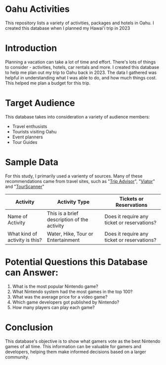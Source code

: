 # Oahu Activities

This repository lists a variety of activities, packages and hotels in Oahu. I created this database when I planned my Hawai'i trip in 2023

# Introduction

Planning a vacation can take a lot of time and effort. There's lots of things to consider - activities, hotels, car rentals and more. I created this database to help me plan out my trip to Oahu back in 2023. The data I gathered was helpful in understanding what I was able to do, and how much things cost. This helped me plan a budget for this trip.

# Target Audience

This database takes into consideration a variety of audience members:

- Travel enthusists
- Tourists visiting Oahu
- Event planners
- Tour Guides

# Sample Data

For this study, I primarily used a varienty of sources. Many of these recommendations came from travel sites, such as "[Trip Advisor](https://www.tripadvisor.com/)", "[Viator](https://www.viator.com/?m=28353&supag=1417286171&supsc=kwd-270303623&supai=293159108831&supap=&supdv=c&supnt=nt:g&suplp=9007779&supli=&supti=kwd-270303623&tsem=true&supci=kwd-270303623&supap1=&supap2=&gad_source=1&gclid=CjwKCAiAlcyuBhBnEiwAOGZ2S9dT8VZdYywO7M343GVVy2_bf5ru5wDDThtB8IFCSfl4OgQQnkXOohoCxgkQAvD_BwE)" and  "[TourScanner](https://tourscanner.com/s/oahu/i/scavenger-games?myks_source=blog&myks_campaign=todooahueng)" 

  |Activity | Activity Type| Tickets or Reservations|
|----------|----------|--------|
| Name of Activity | This is a brief description of the activity | Does it require any ticket or reservations? |
| What kind of activity is this? | Water, Hike, Tour or Entertainment|  Does it require any ticket or reservations? |

# Potential Questions this Database can Answer:
1) What is the most popular Nintendo game?
2) What Nintendo system had the most games in the top 100?
3) What was the average price for a video game?
4) Which game developers got published by Nintendo?
5) How many players can play each game?

# Conclusion
This database's objective is to show what gamers vote as the best Nintendo games of all time. This information can be valuable for gamers and developers, helping them make informed decisions based on a larger community.


